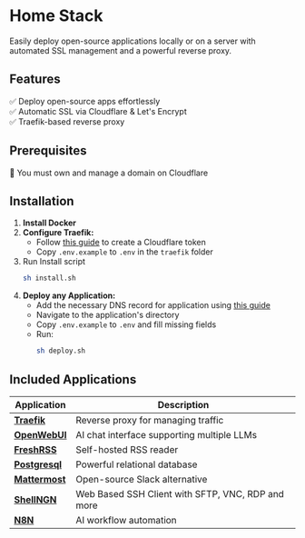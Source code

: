 # Home Stack  

Easily deploy open-source applications locally or on a server with automated SSL management and a powerful reverse proxy.  

## Features  
✅ Deploy open-source apps effortlessly  
✅ Automatic SSL via Cloudflare & Let's Encrypt  
✅ Traefik-based reverse proxy  

## Prerequisites  
🔹 You must own and manage a domain on Cloudflare  

## Installation  

1. **Install Docker**  
2. **Configure Traefik:**  
   - Follow [this guide](/docs/Cloudflare.md) to create a Cloudflare token  
   - Copy `.env.example` to `.env` in the `traefik` folder  
3. Run Install script
   ```sh
   sh install.sh
   ```  
4. **Deploy any Application:**  
   - Add the necessary DNS record for application using [this guide](/docs/DNS.md)  
   - Navigate to the application's directory  
   - Copy `.env.example` to `.env` and fill missing fields
   - Run:  
     ```sh
     sh deploy.sh
     ```  

## Included Applications  

| Application  | Description  |  
|-------------|-------------|  
| [**Traefik**](https://traefik.io/) | Reverse proxy for managing traffic |  
| [**OpenWebUI**](https://openwebui.com/) | AI chat interface supporting multiple LLMs |  
| [**FreshRSS**](https://freshrss.org/)  | Self-hosted RSS reader |  
| [**Postgresql**](https://www.postgresql.org/)  | Powerful relational database |  
| [**Mattermost**](https://mattermost.com/) | Open-source Slack alternative |  
| [**ShellNGN**](https://shellngn.com/)  | Web Based SSH Client with SFTP, VNC, RDP and more |  
| [**N8N**](https://n8n.io/)  | AI workflow automation |  
